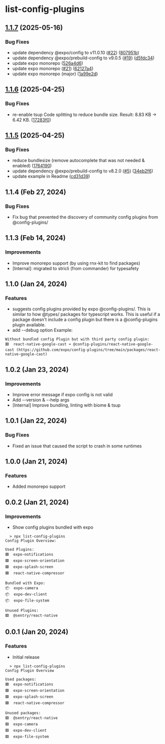 # list-config-plugins

## [1.1.7](https://github.com/WookieFPV/list-config-plugins/compare/v1.1.6...v1.1.7) (2025-05-16)


### Bug Fixes

* update dependency @expo/config to v11.0.10 ([#22](https://github.com/WookieFPV/list-config-plugins/issues/22)) ([807951b](https://github.com/WookieFPV/list-config-plugins/commit/807951b5b1259ca89f93af9d2868b89cd7465bec))
* update dependency @expo/prebuild-config to v9.0.5 ([#19](https://github.com/WookieFPV/list-config-plugins/issues/19)) ([d5fdc34](https://github.com/WookieFPV/list-config-plugins/commit/d5fdc3434ecb183543558098cadddf69824850cd))
* update expo monorepo ([526a4d6](https://github.com/WookieFPV/list-config-plugins/commit/526a4d6c29bc0d4af2264c9669b8c1e0f47518bf))
* update expo monorepo ([#21](https://github.com/WookieFPV/list-config-plugins/issues/21)) ([62127a4](https://github.com/WookieFPV/list-config-plugins/commit/62127a412749cb455e82b95d4967528d46145f91))
* update expo monorepo (major) ([1a99e2d](https://github.com/WookieFPV/list-config-plugins/commit/1a99e2d2a0c9a6e30853cac5b71de88db7baeefa))

## [1.1.6](https://github.com/WookieFPV/list-config-plugins/compare/v1.1.5...v1.1.6) (2025-04-25)


### Bug Fixes

* re-enable tsup Code splitting to reduce bundle size. Result: 8.83 KB -&gt; 6.42 KB. ([17283f0](https://github.com/WookieFPV/list-config-plugins/commit/17283f01a336428bbfdfdfbd59ee7f0df5690754))

## [1.1.5](https://github.com/WookieFPV/list-config-plugins/compare/v1.1.4...v1.1.5) (2025-04-25)


### Bug Fixes

* reduce bundlesize (remove autocomplete that was not needed & enabled) ([1764190](https://github.com/WookieFPV/list-config-plugins/commit/17641900372278422cd9c256dc6f916249348794))
* update dependency @expo/prebuild-config to v8.2.0 ([#5](https://github.com/WookieFPV/list-config-plugins/issues/5)) ([34eb2f6](https://github.com/WookieFPV/list-config-plugins/commit/34eb2f6deaefa13b213e7752faf52c3a7a520e36))
* update example in Readme ([cd31d39](https://github.com/WookieFPV/list-config-plugins/commit/cd31d393be5df2f3bcecd7e3ae9106da0a799689))

## 1.1.4 (Feb 27, 2024)

### Bug Fixes

- Fix bug that prevented the discovery of community config plugins from @config-plugins/

## 1.1.3 (Feb 14, 2024)

### Improvements

- Improve monorepo support (by using rnx-kit to find packages)
- [Internal]: migrated to stricli (from commander) for typesafety

## 1.1.0 (Jan 24, 2024)

### Features

- suggests config plugins provided by expo @config-plugins/.
This is similar to how @types/ packages for typescript works.
This is useful if a package doesn't include a config plugin but there is a @config-plugins plugin available.
- add --debug option
Example:
```
Without bundled config Plugin but with third party config plugin:
🟥  react-native-google-cast ➡️ @config-plugins/react-native-google-cast (https://github.com/expo/config-plugins/tree/main/packages/react-native-google-cast)
  ```
## 1.0.2 (Jan 23, 2024)

### Improvements

- Improve error message if expo config is not valid
- Add --version & --help args
- [Internal] Improve bundling, linting with biome & tsup

## 1.0.1 (Jan 22, 2024)

### Bug Fixes

- Fixed an issue that caused the script to crash in some runtimes

## 1.0.0 (Jan 21, 2024)

### Features

- Added monorepo support

## 0.0.2 (Jan 21, 2024)

### Improvements

- Show config plugins bundled with expo

```
  > npx list-config-plugins
Config Plugin Overview:

Used Plugins:
🟩  expo-notifications
🟩  expo-screen-orientation
🟩  expo-splash-screen
🟩  react-native-compressor

Bundled with Expo:
📦  expo-camera
📦  expo-dev-client
📦  expo-file-system

Unused Plugins:
🟥  @sentry/react-native
```
## 0.0.1 (Jan 20, 2024)

### Features

- Initial release

```
  > npx list-config-plugins
Config Plugin Overview

Used packages:
🟩  expo-notifications
🟩  expo-screen-orientation
🟩  expo-splash-screen
🟩  react-native-compressor

Unused packages:
🟥  @sentry/react-native
🟥  expo-camera
🟥  expo-dev-client
🟥  expo-file-system
```
